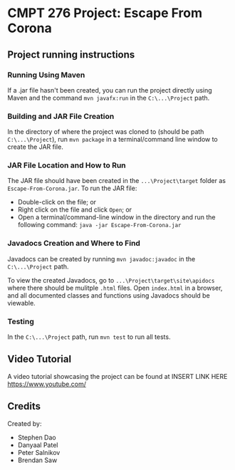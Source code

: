 # CMPT 276 Project: Escape From Corona #

## Project running instructions ##


### Running Using Maven ###
If a .jar file hasn't been created, you can run the project directly using Maven and the command `mvn javafx:run` in the `C:\...\Project` path.

### Building and JAR File Creation ###
In the directory of where the project was cloned to (should be path `C:\...\Project`), run `mvn package` in a terminal/command line window to create the JAR file.

### JAR File Location and How to Run ###
The JAR file should have been created in the `...\Project\target` folder as `Escape-From-Corona.jar`.
To run the JAR file:
* Double-click on the file; or
* Right click on the file and click `Open`; or
* Open a terminal/command-line window in the directory and run the following command: `java -jar Escape-From-Corona.jar`

### Javadocs Creation and Where to Find ###
Javadocs can be created by running `mvn javadoc:javadoc` in the `C:\...\Project` path.  

To view the created Javadocs, go to `...\Project\target\site\apidocs` where there should be mulitple `.html` files. Open `index.html` in a browser, and all documented classes and functions using Javadocs should be viewable.

### Testing ###
In the `C:\...\Project` path, run `mvn test` to run all tests.

## Video Tutorial ##
A video tutorial showcasing the project can be found at INSERT LINK HERE https://www.youtube.com/


## Credits ##
Created by:
* Stephen Dao
* Danyaal Patel
* Peter Salnikov
* Brendan Saw